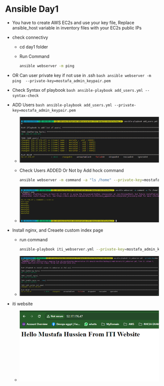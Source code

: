 # Ansible Day1

-   You have to create AWS EC2s and use your key file,
 Replace ansible_host variable in inventory files with your EC2s public IPs

- check connectivy
    -   cd day1 folder
    -   Run Command
    
        ```bash
        ansible webserver -m ping
        ```
- OR Can user private key if not use in .ssh
        ```bash
        ansible webserver -m ping  --private-key=mostafa_admin_keypair.pem
        ```
- Check Syntax of playbook
        ```bash
        ansible-playbook add_users.yml --syntax-check
        ```
- ADD Users
        ```bash
        ansible-playbook add_users.yml --private-key=mostafa_admin_keypair.pem
        ```
     -   ![alt](images/add_users.PNG)

    - Check  Users ADDED Or Not by Add hock command
        ```bash
        ansible webserver -m command -a "ls /home" --private-key=mostafa_admin_keypair.pem
        
        ```
     -   ![alt](images/add_hock_command_to-check-users-added.PNG)

-   Install nginx,  and Creaete custom index page

    -   run command
        ```bash
        ansible-playbook iti_webserver.yml --private-key=mostafa_admin_keypair.pem
        ```
    -   ![alt](images/run-playbook-webserver.PNG)

-   iti website

    
    -   ![alt](images/iti-website.PNG)